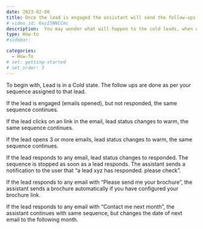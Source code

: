 ```yaml
---
date: 2023-02-08
title: Once the lead is engaged the assistant will send the follow-ups as per our sequence, but what happens to the cold leads, when will be the follow-ups sent?
# video_id: 6xyI5NNCCmc
description:  You may wonder what will happen to the cold leads, when will be the follow-ups sent.
type: How-to
#sidebar:

categories:
  - How-To
# set: getting-started
# set_order: 3
---
```

To begin with, Lead is in a Cold state. The follow ups are done as per your sequence assigned to that lead. 

If the lead is engaged (emails opened), but not responded, the same sequence continues. 

If the lead clicks on an link in the email, lead status changes to warm, the same sequence continues. 

If the lead opens 3 or more emails, lead status changes to warm, the same sequence continues. 

If the lead responds to any email, lead status changes to responded. The sequence is stopped as soon as a lead responds. The assistant sends a notification to the user that “a lead xyz has responded. please check”.  

If the lead responds to any email with “Please send me your brochure”, the assistant sends a brochure automatically if you have configured your brochure link.  

If the lead responds to any email with “Contact me next month”, the assistant continues with same sequence, but changes the date of next email to the following month. 